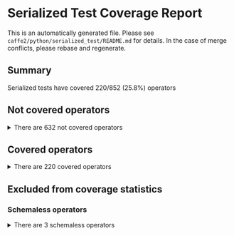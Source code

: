 # Serialized Test Coverage Report
This is an automatically generated file. Please see `caffe2/python/serialized_test/README.md` for details. In the case of merge conflicts, please rebase and regenerate.
## Summary
Serialized tests have covered 220/852 (25.8%) operators

## Not covered operators
<details>
<summary>There are 632 not covered operators</summary>

* APMeter
* ATen
* Abs
* AbsGradient
* Accumulate
* AccumulateHistogram
* Accuracy
* Adam
* Add
* AddFakeFp16
* AddGradient
* Alias
* AliasWithName
* Allgather
* Allreduce
* And
* Append
* Assert
* AtomicAppend
* AtomicFetchAdd
* AtomicFetchAdd64
* AtomicIter
* AveragePool
* AveragePool1D
* AveragePool1DGradient
* AveragePool2D
* AveragePool2DGradient
* AveragePool3D
* AveragePool3DGradient
* AveragePoolGradient
* AveragePut
* BRGNCHWCToPackedInt8BGRAStylizerDeprocess
* Barrier
* BatchMatMulFP16Acc16Fake
* BatchMatMulFP16Acc32Fake
* BatchMatMulFP16Fake
* BatchPermutation
* BatchPermutationGradient
* BatchToSpace
* BisectPercentile
* BitwiseAnd
* BitwiseOr
* BitwiseXor
* BooleanMaskGradient
* BooleanMaskLengths
* Broadcast
* Bucketize
* ByteWeightDequant
* Cast
* Cbrt
* CbrtGradient
* CheckAtomicBool
* CheckCounterDone
* CheckDatasetConsistency
* Checkpoint
* CloneCommonWorld
* CloseBlobsQueue
* CloseRebatchingQueue
* Col2Im
* CollectRpnProposals
* CollectTensor
* ComputeOffset
* ConcatBatchMatMulBatchGatherOp
* ConcatTensorVector
* ConditionalSetAtomicBool
* Conv1D
* Conv1DGradient
* Conv2D
* Conv2DGradient
* Conv3D
* Conv3DGradient
* ConvRelu
* ConvTranspose
* ConvTransposeGradient
* Copy
* CopyCPUToGPU
* CopyFromCPUInput
* CopyGPUToCPU
* CopyOnDeviceLike
* CopyRowsToTensor
* CopyRowsToTensorGradient
* Cos
* CosGradient
* CosineSimilarity
* CosineSimilarityGradient
* CountDown
* CountUp
* Crash
* CreateAtomicBool
* CreateBlobsQueue
* CreateBlobsQueueDB
* CreateCommonWorld
* CreateCounter
* CreateDB
* CreateMap
* CreateMutex
* CreateRebatchingQueue
* CreateScope
* CreateTensorVector
* CreateTextFileReader
* CreateTreeCursor
* CrossEntropy
* CrossEntropyGradient
* Cube
* CubeGradient
* DBExists
* DataCouple
* DeformConv
* DeformConvGradient
* DenseVectorToIdList
* DepthConcat
* DepthSplit
* DequeueBlobs
* DequeueRebatchingQueue
* DestroyCommonWorld
* DistributeFpnProposals
* Div
* DivFakeFp16
* DivGradient
* Do
* DotProductWithPadding
* DotProductWithPaddingGradient
* EQ
* EnforceFinite
* EnqueueBlobs
* EnqueueRebatchingQueue
* EnsureCPUOutput
* EnsureClipped
* EnsureDense
* Equalizer
* Exp
* ExpandDims
* FCFp16X
* FCGradient_Decomp
* FCGradient_Prune
* FCTransposed
* FCTransposedGradient
* FC_Decomp
* FC_Prune
* FC_Sparse
* FP16MomentumSGDUpdate
* FP32MomentumSGDUpdate
* FP32ToFP16Fake
* FP32ToFP16FakeNoSubnormal
* Fail
* FbFCPacked
* FbGemmPack
* FbGemmPackTranspose
* FeedBlob
* FilterExampleIds
* FilterSparseLabels
* Flatten
* FlattenToVec
* Float16ConstantFill
* Float16UniformFill
* FloatToFused2BitFakeRowwiseQuantized
* FloatToFused2BitRowwiseQuantized
* FloatToFused4BitFakeRowwiseQuantized
* FloatToFused4BitRowwiseQuantized
* FloatToFused8BitRowwiseQuantized
* FloatToFused8BitRowwiseQuantizedHalfScaleBias
* FloatToFusedRandRowwiseQuantized
* FloatToHalf
* FloatToRowwiseQuantized8Bits
* Fp16FC
* Fp16FCAcc16
* Fp16FCAcc16NNPI
* Fp16FCAcc32
* Fp16FCAcc32NNPI
* Free
* Ftrl
* FunHash
* FunHashGradient
* Fused2BitRowwiseQuantizedToFloat
* Fused2BitRowwiseQuantizedToHalf
* Fused4BitRowwiseQuantizedToFloat
* Fused4BitRowwiseQuantizedToHalf
* Fused8BitRowwiseQuantizedHalfScaleBiasToFloat
* Fused8BitRowwiseQuantizedHalfScaleBiasToHalfFloat
* Fused8BitRowwiseQuantizedToFloat
* Fused8BitRowwiseQuantizedToHalfFloat
* FusedRandRowwiseQuantizedToFloat
* GE
* GFtrl
* GT
* GatherByKey
* GatherFused8BitRowwise
* GaussianFill
* Gelu
* GeluGradient
* GenerateProposals
* GenerateProposalsCPP
* GetAllBlobNames
* GetCursorOffset
* GetGPUMemoryUsage
* GivenTensorBoolFill
* GivenTensorByteStringToUInt8Fill
* GivenTensorDoubleFill
* GivenTensorFill
* GivenTensorInt16Fill
* GivenTensorInt64Fill
* GivenTensorIntFill
* GivenTensorStringFill
* HSoftmax
* HSoftmaxGradient
* HSoftmaxSearch
* HalfFloatToFused8BitRowwiseQuantized
* HalfFloatToFused8BitRowwiseQuantizedHalfScaleBias
* HalfToFloat
* HalfToFused2BitFakeRowwiseQuantized
* HalfToFused2BitRowwiseQuantized
* HalfToFused4BitFakeRowwiseQuantized
* HalfToFused4BitRowwiseQuantized
* HardSigmoid
* HardSigmoidGradient
* HasElements
* HasScope
* HeatmapMaxKeypoint
* Histogram
* HuffmanTreeHierarchy
* If
* Im2Col
* ImageInput
* IncrementPut
* IndexFreeze
* IndexGet
* IndexLoad
* IndexSize
* IndexStore
* InferenceLSTM
* Int8Add
* Int8AddRelu
* Int8AveragePool
* Int8AveragePoolRelu
* Int8ChannelShuffle
* Int8Concat
* Int8Conv
* Int8ConvRelu
* Int8ConvTranspose
* Int8Dequantize
* Int8DequantizeNNPI
* Int8FC
* Int8FCFakeAcc32NNPI
* Int8Flatten
* Int8GivenIntTensorFill
* Int8GivenTensorFill
* Int8LeakyRelu
* Int8MaxPool
* Int8MaxPoolRelu
* Int8Quantize
* Int8QuantizeNNPI
* Int8Relu
* Int8Reshape
* Int8ResizeNearest
* Int8RoIAlign
* Int8Sigmoid
* Int8Slice
* Int8Softmax
* Int8Sum
* Int8SumRelu
* Int8Transpose
* IntIndexCreate
* IsEmpty
* IsNaN
* Iter
* KeySplit
* KeyValueToMap
* L1Distance
* L1DistanceGradient
* LC1D
* LC1DGradient
* LC2D
* LC2DGradient
* LC3D
* LC3DGradient
* LE
* LRN
* LRNGradient
* LSTMUnit
* LSTMUnitGradient
* LT
* LabelCrossEntropy
* LabelCrossEntropyGradient
* LambdaRankNdcg
* LambdaRankNdcgGradient
* Lars
* LastNWindowCollector
* LayerNorm
* LayerNormFakeFP16
* LengthsIndicesInGradientMeanGradient
* LengthsIndicesInGradientSumGradient
* LengthsMax
* LengthsMaxWithMainInputAndForwardOutputGradient
* LengthsMean
* LengthsMeanGradient
* LengthsPartition
* LengthsSumGradient
* LengthsToSegmentIds
* LengthsToShape
* LengthsToWeights
* LengthsWeightedSum
* LengthsWeightedSumGradient
* LengthsWeightedSumWithMainInputGradient
* Load
* LogFatal
* Logit
* LogitGradient
* LongIndexCreate
* LpNorm
* LpNormGradient
* LpPool
* LpPoolGradient
* MSRAFill
* MakeTwoClass
* MakeTwoClassGradient
* MapToKeyValue
* MaxPool
* MaxPool1D
* MaxPool1DGradient
* MaxPool2D
* MaxPool2DGradient
* MaxPool3D
* MaxPool3DGradient
* MaxPoolGradient
* MaxPoolWithIndex
* MaxPoolWithIndexGradient
* MergeDim
* MergeExampleIds
* MergeMultiListFeatureTensors
* MergeMultiListFeatureTensorsGradient
* MergeMultiMapFeatureTensors
* MergeMultiMapFeatureTensorsGradient
* MergeMultiScalarFeatureTensors
* MergeMultiScalarFeatureTensorsGradient
* MergeSingleListFeatureTensors
* MergeSingleListFeatureTensorsGradient
* MergeSingleMapFeatureTensors
* MergeSingleMapFeatureTensorsGradient
* MergeSingleScalarFeatureTensors
* MergeSingleScalarFeatureTensorsGradient
* Mod
* MomentumSGDUpdate
* MulFakeFp16
* MulGradient
* MultiClassAccuracy
* NCHW2NHWC
* NE
* NGramFromCategorical
* NHWC2NCHW
* Normalize
* NormalizeGradient
* NormalizeL1
* NormalizePlanarYUV
* Not
* Onnxifi
* Or
* PRelu
* PReluGradient
* PackRecords
* PackedInt8BGRANHWCToNCHWCStylizerPreprocess
* PadEmptySamples
* Partition
* Percentile
* Perplexity
* PrependDim
* Print
* Python
* PythonDLPack
* PythonDLPackGradient
* PythonGradient
* QuantDecode
* QuantDecodeGradient
* QuantDecompZstd
* Quantile
* RMACRegions
* Range
* RangeFill
* ReadNextBatch
* ReadRandomBatch
* ReceiveTensor
* Reciprocal
* ReciprocalGradient
* RecurrentNetworkBlobFetcher
* Reduce
* ReduceBackSum
* ReduceBackSumGradient
* ReduceFrontWeightedSum
* ReduceFrontWeightedSumGradient
* ReduceL1
* ReduceL1Gradient
* ReduceScatter
* ReduceSum
* ReduceSumGradient
* ReduceTailSum
* ReluFakeFp16
* RemovePadding
* ReplaceNaN
* ReservoirSampling
* ResetCounter
* ResetCursor
* Reshape
* ResizeLike
* ResizeNearest
* ResizeNearest3D
* ResizeNearest3DGradient
* ResizeNearestGradient
* RetrieveCount
* RmsProp
* RoIAlign
* RoIAlignGradient
* RoIAlignRotated
* RoIAlignRotatedGradient
* RoIPool
* RoIPoolGradient
* RowMul
* RowWiseCounter
* RowWiseSparseAdagradFusedWithSparseLengthsSumGradient
* RowWiseSparseAdagradFusedWithSparseLengthsWeightedSumGradient
* RowWiseSparseAdagradFusedWithSparseLengthsWeightedSumGradientApprox
* RowWiseSparseAdam
* Rowwise8BitQuantizedToFloat
* Rsqrt
* RsqrtGradient
* SafeDequeueBlobs
* SafeEnqueueBlobs
* Save
* Scale
* ScaleBlobs
* Scatter
* ScriptModule
* ScriptModuleLoad
* SegmentIdsToLengths
* SegmentIdsToRanges
* SendTensor
* Shape
* Sigmoid
* SigmoidCrossEntropyWithLogits
* SigmoidCrossEntropyWithLogitsGradient
* SigmoidFakeFp16
* SigmoidFakeFp16NNPI
* SigmoidGradient
* Sin
* SinGradient
* Snapshot
* Softplus
* SoftplusGradient
* Softsign
* SoftsignGradient
* SortAndShuffle
* SortedSegmentMean
* SortedSegmentMeanGradient
* SortedSegmentRangeLogMeanExp
* SortedSegmentRangeLogMeanExpGradient
* SortedSegmentRangeLogSumExp
* SortedSegmentRangeLogSumExpGradient
* SortedSegmentRangeMax
* SortedSegmentRangeMaxGradient
* SortedSegmentRangeMean
* SortedSegmentRangeMeanGradient
* SortedSegmentRangeSum
* SortedSegmentRangeSumGradient
* SortedSegmentSum
* SortedSegmentSumGradient
* SortedSegmentWeightedSum
* SortedSegmentWeightedSumGradient
* SpaceToBatch
* SparseAdagradFusedWithSparseLengthsSumGradient
* SparseAdagradFusedWithSparseLengthsWeightedSumGradient
* SparseAdagradFusedWithSparseLengthsWeightedSumGradientApprox
* SparseAdam
* SparseDropoutWithReplacement
* SparseFtrl
* SparseFunHash
* SparseFunHashGradient
* SparseLabelSplit
* SparseLabelSplitGradient
* SparseLabelToBool
* SparseLabelToDense
* SparseLengthsIndicesInGradientMeanGradient
* SparseLengthsIndicesInGradientSumGradient
* SparseLengthsIndicesInGradientWeightedSumGradient
* SparseLengthsIndicesInGradientWeightedSumWithMainInputGradient
* SparseLengthsMean
* SparseLengthsMean2BitRowwiseSparse
* SparseLengthsMean4BitRowwiseSparse
* SparseLengthsMean8BitRowwiseSparse
* SparseLengthsMean8BitsRowwise
* SparseLengthsMeanFakeFP16
* SparseLengthsMeanFakeFP16AccFP16
* SparseLengthsMeanFakeFP16EmbeddingOnly
* SparseLengthsMeanFused2BitRowwise
* SparseLengthsMeanFused4BitRowwise
* SparseLengthsMeanFused8BitRowwise
* SparseLengthsMeanFused8BitRowwiseFakeFP16
* SparseLengthsMeanFused8BitRowwiseFakeFP16AccFP16
* SparseLengthsMeanGradient
* SparseLengthsPositionalWeightedSum
* SparseLengthsSum
* SparseLengthsSum2BitRowwiseSparse
* SparseLengthsSum4BitRowwiseSparse
* SparseLengthsSum8BitRowwiseSparse
* SparseLengthsSum8BitsRowwise
* SparseLengthsSumFakeFP16
* SparseLengthsSumFakeFP16AccFP16
* SparseLengthsSumFakeFP16EmbeddingOnly
* SparseLengthsSumFused2BitRowwise
* SparseLengthsSumFused4BitRowwise
* SparseLengthsSumFused4BitRowwiseFakeFP16EmbeddingOnly
* SparseLengthsSumFused4BitRowwiseFakeFP16NNPI
* SparseLengthsSumFused8BitRowwise
* SparseLengthsSumFused8BitRowwiseFakeFP16
* SparseLengthsSumFused8BitRowwiseFakeFP16AccFP16
* SparseLengthsSumFused8BitRowwiseFakeFP16AccInvScaleFP16
* SparseLengthsSumFused8BitRowwiseFakeFP16EmbeddingOnly
* SparseLengthsSumFused8BitRowwiseFakeFP16NNPI
* SparseLengthsSumFused8BitRowwiseFakeFP32NNPI
* SparseLengthsSumGradient
* SparseLengthsSumSparseLookup
* SparseLengthsWeightedMean8BitsRowwise
* SparseLengthsWeightedSum
* SparseLengthsWeightedSum2BitRowwiseSparse
* SparseLengthsWeightedSum4BitRowwiseSparse
* SparseLengthsWeightedSum8BitRowwiseSparse
* SparseLengthsWeightedSum8BitsRowwise
* SparseLengthsWeightedSumFakeFP16
* SparseLengthsWeightedSumFakeFP16AccFP16
* SparseLengthsWeightedSumFakeFP16EmbeddingOnly
* SparseLengthsWeightedSumFused2BitRowwise
* SparseLengthsWeightedSumFused4BitRowwise
* SparseLengthsWeightedSumFused4BitRowwiseFakeFP16EmbeddingOnly
* SparseLengthsWeightedSumFused4BitRowwiseFakeFP16NNPI
* SparseLengthsWeightedSumFused8BitRowwise
* SparseLengthsWeightedSumFused8BitRowwiseFakeFP16
* SparseLengthsWeightedSumFused8BitRowwiseFakeFP16AccFP16
* SparseLengthsWeightedSumFused8BitRowwiseFakeFP16AccInvScaleFP16
* SparseLengthsWeightedSumFused8BitRowwiseFakeFP16EmbeddingOnly
* SparseLengthsWeightedSumFused8BitRowwiseFakeFP16NNPI
* SparseLengthsWeightedSumFused8BitRowwiseFakeFP32NNPI
* SparseLengthsWeightedSumGradient
* SparseLengthsWeightedSumWithMainInputGradient
* SparseLpRegularizer
* SparseMatrixReshape
* SparseNormalize
* SparseSortedSegmentMean
* SparseSortedSegmentMeanGradient
* SparseSortedSegmentSum
* SparseSortedSegmentSumGradient
* SparseSortedSegmentWeightedSum
* SparseSortedSegmentWeightedSumGradient
* SparseStorm
* SparseToDense
* SparseToDenseMask
* SparseToDenseMaskGradient
* SparseUnsortedSegmentMean
* SparseUnsortedSegmentMeanGradient
* SparseUnsortedSegmentSum
* SparseUnsortedSegmentSumGradient
* SparseUnsortedSegmentWeightedSum
* SparseUnsortedSegmentWeightedSumGradient
* SpatialBNFakeFp16NNPI
* SpatialBNFakeLoweredFp16NNPI
* SpatialBNRelu
* Sqr
* SqrFakeFp16
* Sqrt
* SquaredL2Distance
* SquaredL2DistanceGradient
* Squeeze
* StatRegistryCreate
* StatRegistryExport
* StatRegistryUpdate
* StdDevPut
* StopGradient
* Storm
* StringIndexCreate
* StringJoin
* StringPrefix
* StringSuffix
* StumpFunc
* StumpFuncIndex
* SubFakeFp16
* SubGradient
* SumFakeFp16
* SumInt
* SumRelu
* Summarize
* SwapBestPath
* Swish
* SwishGradient
* TT
* TTContraction
* TTContractionGradient
* TTLinearGradient
* TTPad
* TTPadGradient
* TanhFakeFp16
* TanhFakeFp16NNPI
* TensorProtosDBInput
* TensorVectorSize
* TextFileReaderRead
* ThrowChildThreadException
* ThrowException
* TimerBegin
* TimerEnd
* TimerGet
* TimerGetAndEnd
* TrimDataset
* UnPackRecords
* UniformFill
* UniformIntFill
* UniqueUniformFill
* UnsortedSegmentMean
* UnsortedSegmentMeanGradient
* UnsortedSegmentSum
* UnsortedSegmentSumGradient
* UnsortedSegmentWeightedSum
* UnsortedSegmentWeightedSumGradient
* VariableLengthSequencePadding
* VideoInput
* ViterbiPath
* WallClockTime
* WeightScale
* WeightedMultiSampling
* WeightedSample
* WeightedSampleDequeueBlobs
* WeightedSigmoidCrossEntropyWithLogits
* WeightedSigmoidCrossEntropyWithLogitsGradient
* While
* XavierFill
* Xor
* YellowFin
* ZeroGradient
</details>

## Covered operators
<details>
<summary>There are 220 covered operators</summary>

* Acos
* AcosGradient
* Adadelta
* Adagrad
* AddPadding
* AffineChannel
* AffineChannelGradient
* ArgMax
* ArgMin
* Asin
* AsinGradient
* Atan
* AtanGradient
* AveragedLoss
* AveragedLossGradient
* BBoxTransform
* BatchBoxCox
* BatchBucketOneHot
* BatchBucketize
* BatchDenseToSparse
* BatchGather
* BatchGatherGradient
* BatchMatMul
* BatchMoments
* BatchMomentsGradient
* BatchOneHot
* BatchSparseToDense
* BernoulliJSD
* BernoulliJSDGradient
* BooleanMask
* BooleanUnmask
* BoxWithNMSLimit
* CTCBeamSearchDecoder
* CTCGreedyDecoder
* Ceil
* ChannelBackpropStats
* ChannelShuffle
* ChannelShuffleGradient
* ChannelStats
* Clip
* ClipGradient
* ClipTensorByScaling
* CollectAndDistributeFpnRpnProposals
* ColwiseMax
* ColwiseMaxGradient
* Concat
* Conditional
* ConstantFill
* Conv
* ConvGradient
* Cosh
* CoshGradient
* CosineEmbeddingCriterion
* CosineEmbeddingCriterionGradient
* DiagonalFill
* DotProduct
* DotProductGradient
* Dropout
* DropoutGrad
* ElementwiseLinear
* ElementwiseLinearGradient
* Elu
* EluGradient
* Erf
* ErfGradient
* Expand
* ExpandGradient
* FC
* FCGradient
* Find
* FindDuplicateElements
* FlexibleTopK
* FlexibleTopKGradient
* Floor
* GRUUnit
* GRUUnitGradient
* Gather
* GatherPadding
* GatherRanges
* GatherRangesToDense
* Glu
* GroupNorm
* GroupNormGradient
* IndexHash
* InstanceNorm
* InstanceNormGradient
* IntegralImage
* IntegralImageGradient
* IsMemberOf
* LC
* LCGradient
* LayerNormGradient
* LeakyRelu
* LeakyReluGradient
* LearningRate
* LearningRateAdaption
* LengthsGather
* LengthsPad
* LengthsRangeFill
* LengthsSplit
* LengthsSum
* LengthsTile
* LengthsToRanges
* LengthsTopK
* LengthsTopKGradient
* Log
* MarginRankingCriterion
* MarginRankingCriterionGradient
* MatMul
* Max
* MaxGradient
* Mean
* MeanGradient
* MergeIdLists
* Min
* MinGradient
* Moments
* MomentsGradient
* MomentumSGD
* Mul
* NanCheck
* NegateGradient
* Negative
* NumpyTile
* ONNXWhile
* OneHot
* PackRNNSequence
* PackSegments
* PadImage
* PadImageGradient
* PairWiseLoss
* PairWiseLossGradient
* PiecewiseLinearTransform
* Pow
* RecurrentNetwork
* RecurrentNetworkGradient
* ReduceBackMax
* ReduceBackMaxGradient
* ReduceBackMean
* ReduceBackMeanGradient
* ReduceFrontMax
* ReduceFrontMaxGradient
* ReduceFrontMean
* ReduceFrontMeanGradient
* ReduceFrontSum
* ReduceFrontSumGradient
* ReduceL2
* ReduceL2Gradient
* ReduceMax
* ReduceMaxGradient
* ReduceMean
* ReduceMeanGradient
* ReduceMin
* ReduceMinGradient
* Relu
* ReluGradient
* ReluN
* ReluNGradient
* RemoveDataBlocks
* ReversePackedSegs
* RowWiseSparseAdagrad
* RowwiseMax
* RowwiseMaxGradient
* ScatterAssign
* ScatterWeightedSum
* SegmentOneHot
* Selu
* SeluGradient
* SequenceMask
* Sign
* Sinh
* SinhGradient
* SinusoidPositionEncoding
* Size
* Slice
* SliceGradient
* Softmax
* SoftmaxGradient
* SoftmaxWithLoss
* SoftmaxWithLossGradient
* SparseAdadelta
* SparseAdagrad
* SparseMomentumSGDUpdate
* SparseWngrad
* SpatialBN
* SpatialBNGradient
* SpatialSoftmaxWithLoss
* SpatialSoftmaxWithLossGradient
* Split
* SplitByLengths
* SquareRootDivide
* StringEndsWith
* StringStartsWith
* Sub
* Sum
* SumElements
* SumElementsGradient
* SumElementsInt
* SumReduceLike
* SumSqrElements
* Tan
* TanGradient
* Tanh
* TanhGradient
* ThresholdedRelu
* ThresholdedReluGradient
* Tile
* TileGradient
* TopK
* TopKGradient
* Transpose
* Unique
* UnpackRNNSequence
* UnpackSegments
* UpsampleBilinear
* UpsampleBilinearGradient
* WeightedSum
* WeightedSumGradient
* Where
* Wngrad
</details>

## Excluded from coverage statistics
### Schemaless operators
<details>
<summary>There are 3 schemaless operators</summary>

* C10LayerNorm_DontUseThisOpYet
* LengthsSumFakeFp16
* SparseLengthsMax
</details>

